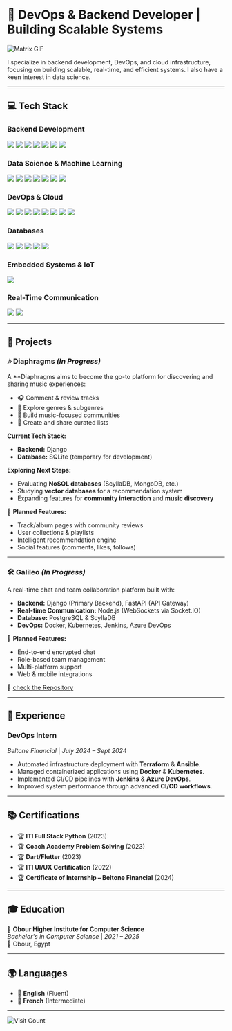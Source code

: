 # 🚀 **DevOps & Backend Developer | Building Scalable Systems**

![Matrix GIF](https://cdna.artstation.com/p/assets/images/images/028/102/058/original/pixel-jeff-matrix-s.gif?1593487263)

I specialize in backend development, DevOps, and cloud infrastructure, focusing on building scalable, real-time, and efficient systems. I also have a keen interest in data science.

---

## 💻 **Tech Stack**

### **Backend Development**
<p>
  <img src="https://img.shields.io/badge/python-3670A0?style=for-the-badge&logo=python&logoColor=ffdd54">
  <img src="https://img.shields.io/badge/FastAPI-005571?style=for-the-badge&logo=fastapi">
  <img src="https://img.shields.io/badge/django-%23092E20.svg?style=for-the-badge&logo=django&logoColor=white">
  <img src="https://img.shields.io/badge/flask-%23000.svg?style=for-the-badge&logo=flask&logoColor=white">
  <img src="https://img.shields.io/badge/node.js-6DA55F?style=for-the-badge&logo=node.js&logoColor=white">
  <img src="https://img.shields.io/badge/go-%2300ADD8.svg?style=for-the-badge&logo=go&logoColor=white">
  <img src="https://img.shields.io/badge/c++-%2300599C.svg?style=for-the-badge&logo=c%2B%2B&logoColor=white">
</p>

### **Data Science & Machine Learning**
<p>
  <img src="https://img.shields.io/badge/PyTorch-%23EE4C2C.svg?style=for-the-badge&logo=PyTorch&logoColor=white">
  <img src="https://img.shields.io/badge/TensorFlow-%23FF6F00.svg?style=for-the-badge&logo=TensorFlow&logoColor=white">
  <img src="https://img.shields.io/badge/scikit--learn-%23F7931E.svg?style=for-the-badge&logo=scikit-learn&logoColor=white">
  <img src="https://img.shields.io/badge/pandas-%23150458.svg?style=for-the-badge&logo=pandas&logoColor=white">
  <img src="https://img.shields.io/badge/numpy-%23013243.svg?style=for-the-badge&logo=numpy&logoColor=white">
  <img src="https://img.shields.io/badge/Matplotlib-%23ff4300.svg?style=for-the-badge&logo=matplotlib&logoColor=white">
  <img src="https://img.shields.io/badge/Plotly-%233F4F75.svg?style=for-the-badge&logo=plotly&logoColor=white">
</p>

### **DevOps & Cloud**
<p>
  <img src="https://img.shields.io/badge/docker-%232496ED.svg?style=for-the-badge&logo=docker&logoColor=white">
  <img src="https://img.shields.io/badge/kubernetes-%23326ce5.svg?style=for-the-badge&logo=kubernetes&logoColor=white">
  <img src="https://img.shields.io/badge/terraform-%235835CC.svg?style=for-the-badge&logo=terraform&logoColor=white">
  <img src="https://img.shields.io/badge/ansible-%23121011.svg?style=for-the-badge&logo=ansible&logoColor=white">
  <img src="https://img.shields.io/badge/github%20actions-%232671E5.svg?style=for-the-badge&logo=githubactions&logoColor=white">
  <img src="https://img.shields.io/badge/jenkins-%23D24939.svg?style=for-the-badge&logo=jenkins&logoColor=white">
  <img src="https://img.shields.io/badge/Azure%20DevOps-0078D7?style=for-the-badge&logo=azuredevops&logoColor=white">
  <img src="https://img.shields.io/badge/Git-%23F05033.svg?style=for-the-badge&logo=git&logoColor=white">
</p>

### **Databases**
<p>
  <img src="https://img.shields.io/badge/postgres-%23316192.svg?style=for-the-badge&logo=postgresql&logoColor=white">
  <img src="https://img.shields.io/badge/SQL%20Server-CC2927?style=for-the-badge&logo=microsoft%20sql%20server&logoColor=white">
  <img src="https://img.shields.io/badge/ScyllaDB-%231D1D1D.svg?style=for-the-badge&logo=scylladb&logoColor=white">
  <img src="https://img.shields.io/badge/mysql-%234479A1.svg?style=for-the-badge&logo=mysql&logoColor=white">
  <img src="https://img.shields.io/badge/sqlite-%23003B57.svg?style=for-the-badge&logo=sqlite&logoColor=white">
</p>

### **Embedded Systems & IoT**
<p>
  <img src="https://img.shields.io/badge/Arduino-%2300979D.svg?style=for-the-badge&logo=arduino&logoColor=white">
</p>

### **Real-Time Communication**
<p>
  <img src="https://img.shields.io/badge/WebSockets-%23FFA500.svg?style=for-the-badge">
  <img src="https://img.shields.io/badge/Socket.IO-010101?style=for-the-badge&logo=socket.io&logoColor=white">
</p>

---

## 🚀 **Projects**

### **🎶 Diaphragms** *(In Progress)*  
A **Diaphragms aims to become the go-to platform for discovering and sharing music experiences:  
- 🎧 Comment & review tracks  
- 🎼 Explore genres & subgenres  
- 🤝 Build music-focused communities  
- 📜 Create and share curated lists  

**Current Tech Stack:**  
- **Backend:** Django  
- **Database:** SQLite (temporary for development)  

**Exploring Next Steps:**  
- Evaluating **NoSQL databases** (ScyllaDB, MongoDB, etc.)  
- Studying **vector databases** for a recommendation system  
- Expanding features for **community interaction** and **music discovery**  

📌 **Planned Features:**  
- Track/album pages with community reviews  
- User collections & playlists  
- Intelligent recommendation engine  
- Social features (comments, likes, follows) 

---

### **🛠 Galileo** *(In Progress)*
A real-time chat and team collaboration platform built with:
- **Backend:** Django (Primary Backend), FastAPI (API Gateway)
- **Real-time Communication:** Node.js (WebSockets via Socket.IO)
- **Database:** PostgreSQL & ScyllaDB
- **DevOps:** Docker, Kubernetes, Jenkins, Azure DevOps  

📌 **Planned Features:**
- End-to-end encrypted chat  
- Role-based team management  
- Multi-platform support  
- Web & mobile integrations  

🔗 [check the Repository](https://github.com/abdelbar472/galileo_open_sorce)

---

## 💼 **Experience**

### **DevOps Intern**  
*Beltone Financial* | *July 2024 – Sept 2024*  
- Automated infrastructure deployment with **Terraform** & **Ansible**.  
- Managed containerized applications using **Docker** & **Kubernetes**.  
- Implemented CI/CD pipelines with **Jenkins** & **Azure DevOps**.  
- Improved system performance through advanced **CI/CD workflows**.  

---

## 📚 **Certifications**
- 🏆 **ITI Full Stack Python** (2023)  
- 🏆 **Coach Academy Problem Solving** (2023)  
- 🏆 **Dart/Flutter** (2023)  
- 🏆 **ITI UI/UX Certification** (2022)  
- 🏆 **Certificate of Internship – Beltone Financial** (2024)  

---

## 🎓 **Education**
📍 **Obour Higher Institute for Computer Science**  
*Bachelor's in Computer Science* | *2021 – 2025*  
📍 Obour, Egypt  

---

## 🌍 **Languages**
- 🏅 **English** (Fluent)  
- 🏅 **French** (Intermediate)  

---

![Visit Count](https://visitcount.itsvg.in/api?id=abdelbar472&icon=0&color=0)

<!-- Crafted with 💙 using GPRM -->
